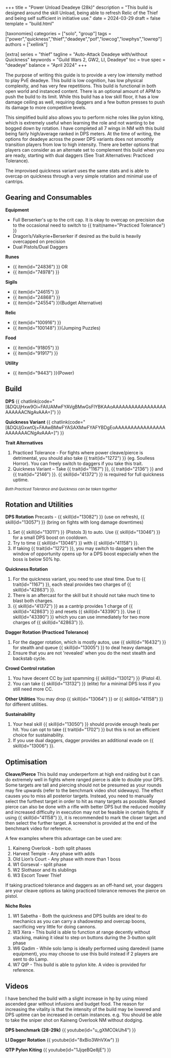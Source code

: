 +++
title = "Power Unload Deadeye (28k)"
description = "This build is designed around the skill Unload, being able to refresh Relic of the Thief and being self sufficient in initiative use."
date = 2024-03-29
draft = false
template = "build.html"

[taxonomies]
categories = ["solo", "group"]
tags = ["power","quickness","thief","deadeye","pof","lowcog","lowphys","lowrep"]
authors = ["xellink"]

[extra]
series = "thief"
tagline = "Auto-Attack Deadeye with/without Quickness"
keywords = "Guild Wars 2, GW2, LI, Deadeye"
toc = true
spec = "deadeye"
balance = "April 2024"
+++

The purpose of writing this guide is to provide a very low intensity method to play PvE deadeye. This build is low cognition, has low physical complexity, and has very few repetitions. This build is functional in both open world and instanced content. There is an optional amount of APM to push the build to its limit. While this build has a low skill floor, it has a low damage ceiling as well, requiring daggers and a few button presses to push its damage to more competitive levels. 

This simplified build also allows you to perform niche roles like pylon kiting, which is extremely useful when learning the role and not wanting to be bogged down by rotation. I have completed all 7 wings in NM with this build being fairly high/average ranked in DPS meters. At the time of writing, the options for deadeye across the power DPS variants does not smoothly transition players from low to high intensity. There are better options that players can consider as an alternate set to complement this build when you are ready, starting with dual daggers (See Trait Alternatives: Practiced Tolerance).

The improvised quickness variant uses the same stats and is able to overcap on quickness through a very simple rotation and minimal use of cantrips.


## Gearing and Consumables
**Equipment**
- Full Berserker's up to the crit cap. It is okay to overcap on precision due to the occasional need to switch to {{ trait(name="Practiced Tolerance") }}
- Dragon’s/Valkyrie+Berserker if desired as the build is heavily overcapped on precision
- Dual Pistols/Dual Daggers

**Runes**
- {{ item(id="24836") }} OR
- {{ item(id="74978") }}

**Sigils**
- {{ item(id="24615") }}
- {{ item(id="24868") }}
- {{ item(id="24554") }}(Budget Alternative)

**Relic**
- {{ item(id="100916") }}
- {{ item(id="100148") }}(Jumping Puzzles)

**Food**
  - {{ item(id="91805") }}
  - {{ item(id="91917") }}

**Utility**
  - {{ item(id="9443") }}(Power)


## Build
**DPS**
{{ chatlink(code="[&DQUjHxw9Oi+FAIUAMwFYAVgBMwGsFlYBKAAoAAAAAAAAAAAAAAAAAAAAAAACNgAvAAA=]") }}

**Quickness Variant**
{{ chatlink(code="[&DQUjGxwtOj+FAAwBMwFYASAXMwFYAFYBDgEoAAAAAAAAAAAAAAAAAAAAAAACNgAvAAA=]") }}

**Trait Alternatives**
1. Practiced Tolerance - For fights where power cleave/pierce is detrimental, you should also take {{ trait(id="1272") }} (eg. Soulless Horror). You can freely switch to daggers if you take this trait.
2. Quickness Variant – Take {{ trait(id="1167") }}, {{ trait(id="2136") }} and {{ trait(id="2146") }}. {{ skill(id="41372") }} is required for full quickness uptime.

<small>_Both Practiced Tolerance and Quickness can be taken together_</small>

## Rotation and Utilities
**DPS Rotation**
Precasts - {{ skill(id="13082") }} (use on refresh), {{ skill(id="13057") }} (bring on fights with long damage downtimes)
1. Set {{ skill(id="13011") }} (Pistols 3) to auto. Use {{ skill(id="13046") }} for a small DPS boost on cooldown. 
2. Try to time {{ skill(id="13046") }} with {{ skill(id="41158") }}. 
3. If taking {{ trait(id="1272") }}, you may switch to daggers when the window of opportunity opens up for a DPS boost especially when the boss is below 50% hp. 

**Quickness Rotation**
1. For the quickness variant, you need to use steal time. Due to {{ trait(id="1167") }}, each steal provides two charges of {{ skill(id="42863") }}. 
2. There is an aftercast for the skill but it should not take much time to blast both charges. 
3. {{ skill(id="41372") }} as a cantrip provides 1 charge of {{ skill(id="42863") }} and resets {{ skill(id="43390") }}. Use {{ skill(id="43390") }} which you can use immediately for two more charges of {{ skill(id="42863") }}. 

**Dagger Rotation (Practiced Tolerance)**
1. For the dagger rotation, which is mostly autos, use {{ skill(id="16432") }} for stealth and queue {{ skill(id="13005") }} to deal heavy damage. 
2. Ensure that you are not 'revealed' when you do the next stealth and backstab cycle.

**Crowd Control rotation**
1. You have decent CC by just spamming {{ skill(id="13012") }} (Pistol 4). 
2. You can take {{ skill(id="13132") }} (elite) for a minimal DPS loss if you still need more CC. 

**Other Utilities**
You may drop {{ skill(id="13064") }} or {{ skill(id="41158") }} for different utilities.

**Sustainability**
1. Your heal skill {{ skill(id="13050") }} should provide enough heals per hit. You can opt to take {{ trait(id="1702") }} but this is not an efficient choice for sustainability.
2. If you use dual daggers, dagger provides an additional evade on {{ skill(id="13006") }}.


## Optimisation
**Cleave/Pierce**
This build may underperform at high end raiding but it can do extremely well in fights where ranged pierce is able to double your DPS. Some targets are tall and piercing should not be presumed as your rounds may fire upwards (refer to the benchmark video shot sideways). The effect causes you to miss all posterior targets. Instead, you need to manually select the furthest target in order to hit as many targets as possible. Ranged pierce can also be done with a rifle with better DPS but the reduced mobility and increased difficulty in execution may not be feasible in certain fights. If using {{ skill(id="41158") }}, it is recommended to mark the closer target and then select the further target. A screenshot is provided at the end of the benchmark video for reference. 

A few examples where this advantage can be used are:
1.  Kaineng Overlook - both split phases
2.  Harvest Temple - Any phase with adds
3.  Old Lion’s Court - Any phase with more than 1 boss
4.  W1 Gorseval - split phase
5.  W2 Slothasor and its slublings
6.  W3 Escort Tower Thief

If taking practiced tolerance and daggers as an off-hand set, your daggers are your cleave options as taking practiced tolerance removes the pierce on pistol.

**Niche Roles**
1.  W1 Sabetha - Both the quickness and DPS builds are ideal to do mechanics as you can carry a shadowstep and overcap boons, sacrificing very little for doing cannons.
2.  W3 Xera - This build is able to function at range decently without stacking, making it ideal to step on buttons during the 3-button split phase
3.  W6 Qadim - While solo lamp is ideally performed using daredevil (same equipment), you may choose to use this build instead if 2 players are sent to do Lamp. 
4.  W7 QtP - This build is able to pylon kite. A video is provided for reference.


## Videos
I have benched the build with a slight increase in hp by using mixed ascended gear without infusions and budget food. The reason for increasing the vitality is that the intensity of the build may be lowered and DPS uptime can be increased in certain instances. e.g. You should be able to take the sniper shot on Kaineng Overlook NM without dodging.

**DPS benchmark (28-29k)**
{{ youtube(id="u_gXMCOkUh4") }}

**LI Dagger Rotation**
{{ youtube(id="8xBio3WnVXw") }}

**QTP Pylon Kiting**
{{ youtube(id="1JjqeBQe8jE") }}
